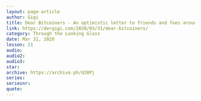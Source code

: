 ```yaml
---
layout: page-article
author: Gigi
title: Dear Bitcoiners - An optimistic letter to friends and foes around the globe
link: https://dergigi.com/2020/03/31/dear-bitcoiners/
category: Through the Looking Glass
date: Mar 31, 2020
lesson: 21
audio: 
audio2: 
audio3: 
star: 
archive: https://archive.ph/d28Pj
series: 
seriesnr: 
quote: 
---
```

